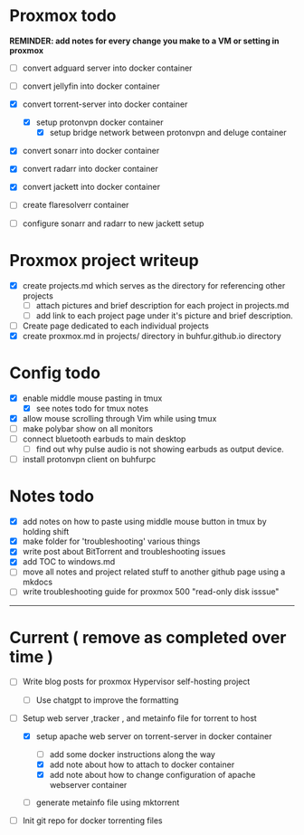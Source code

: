
# Proxmox todo 

**REMINDER: add notes for every change you make to a VM or setting in proxmox**

- [ ] convert adguard server into docker container
- [ ] convert jellyfin into docker container
- [x] convert torrent-server into docker container 
    - [x] setup protonvpn docker container 
        - [x] setup bridge network between protonvpn and deluge container 
- [x] convert sonarr into docker container 
- [x] convert radarr into docker container 
- [x] convert jackett into docker container 
- [ ] create flaresolverr container 
- [ ] configure sonarr and radarr to new jackett setup 


# Proxmox project writeup 

- [x] create projects.md which serves as the directory for referencing other projects 
    - [ ] attach pictures and brief description for each project in projects.md 
    - [ ] add link to each project page under it's picture and brief description.

- [ ] Create page dedicated to each individual projects 
- [x] create proxmox.md in projects/ directory in buhfur.github.io directory 

# Config todo 

- [x] enable middle mouse pasting in tmux 
    - [x] see notes todo for tmux notes 
- [x] allow mouse scrolling through Vim while using tmux 
- [ ] make polybar show on all monitors
- [ ] connect bluetooth earbuds to main desktop 
    - [ ] find out why pulse audio is not showing earbuds as output device. 
- [ ] install protonvpn client on buhfurpc 

# Notes todo 

- [x] add notes on how to paste using middle mouse button in tmux by holding shift 
- [x] make folder for 'troubleshooting' various things 
- [x] write post about BitTorrent and troubleshooting issues
- [x] add TOC to windows.md 
- [ ] move all notes and project related stuff to another github page using a mkdocs 
- [ ] write troubleshooting guide for proxmox 500 "read-only disk isssue" 

---


# Current ( remove as completed over time ) 

- [ ] Write blog posts for proxmox Hypervisor self-hosting project 
    - [ ] Use chatgpt to improve the formatting 

- [ ] Setup web server ,tracker , and metainfo file for torrent to host 
    - [x] setup apache web server on torrent-server in docker container
        - [ ] add some docker instructions along the way 
        - [x] add note about how to attach to docker container
        - [x] add note about how to change configuration of apache webserver container
    - [ ] generate metainfo file using mktorrent 
    

- [ ] Init git repo for docker torrenting files 








  
